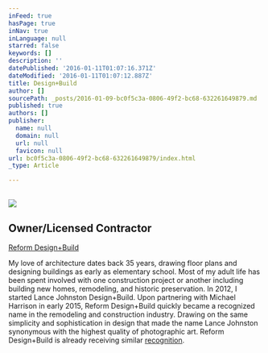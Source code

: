```yaml
---
inFeed: true
hasPage: true
inNav: true
inLanguage: null
starred: false
keywords: []
description: ''
datePublished: '2016-01-11T01:07:16.371Z'
dateModified: '2016-01-11T01:07:12.887Z'
title: Design+Build
author: []
sourcePath: _posts/2016-01-09-bc0f5c3a-0806-49f2-bc68-632261649879.md
published: true
authors: []
publisher:
  name: null
  domain: null
  url: null
  favicon: null
url: bc0f5c3a-0806-49f2-bc68-632261649879/index.html
_type: Article

---
```

## 

## 

## ![](https://s3-us-west-2.amazonaws.com/the-grid-img/p/952a770ac4495677b5624a9be05645fc7917dacf.jpg)

## 

## Owner/Licensed Contractor  
[Reform Design+Build][0]

My love of architecture dates back 35 years, drawing floor plans and designing buildings as early as elementary school.  Most of my adult life has been spent involved with one construction project or another including building new homes, remodeling, and historic preservation.  In 2012, I started Lance Johnston Design+Build.  Upon partnering with Michael Harrison in early 2015, Reform Design+Build quickly became a recognized name in the remodeling and construction industry.  Drawing on the same simplicity and sophistication in design that made the name Lance Johnston synonymous with the highest quality of photographic art. Reform Design+Build is already receiving similar [recognition][1].

[0]: https://thegrid.ai/reform-design-build/
[1]: https://thegrid.ai/reform-design-build/press/